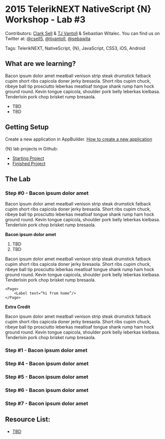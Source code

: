 # 2015 TelerikNEXT NativeScript {N} Workshop - Lab #3
Contributors: [Clark Sell](http://csell.net) & [TJ Vantoll](http://tjvantoll.com/) & Sebastian Witalec. You can find us on Twitter at: [@csell5](https://twitter.com/csell5), [@tjvantoll](https://twitter.com/tjvantoll), [@sebawita](https://twitter.com/sebawita)

Tags: TelerikNEXT, NativeScript, {N}, JavaScript, CSS3, iOS, Android

## What are we learning?

Bacon ipsum dolor amet meatball venison strip steak drumstick fatback cupim short ribs capicola doner jerky bresaola. Short ribs cupim chuck, ribeye ball tip prosciutto leberkas meatloaf tongue shank rump ham hock ground round. Kevin tongue capicola, shoulder pork belly leberkas kielbasa. Tenderloin pork chop brisket rump bresaola.

* TBD
* TBD
 
## Getting Setup
Create a new application in AppBuilder. [How to create a new application](http://backUpOne.com/backup)

{N} lab projects in Github:
* [Starting Project](http://tbd.com)
* [Finished Project](http://tbd.com)

## The Lab

### Step #0 - Bacon ipsum dolor amet

Bacon ipsum dolor amet meatball venison strip steak drumstick fatback cupim short ribs capicola doner jerky bresaola. Short ribs cupim chuck, ribeye ball tip prosciutto leberkas meatloaf tongue shank rump ham hock ground round. Kevin tongue capicola, shoulder pork belly leberkas kielbasa. Tenderloin pork chop brisket rump bresaola.

**Bacon ipsum dolor amet**

1. TBD
2. TBD

Bacon ipsum dolor amet meatball venison strip steak drumstick fatback cupim short ribs capicola doner jerky bresaola. Short ribs cupim chuck, ribeye ball tip prosciutto leberkas meatloaf tongue shank rump ham hock ground round. Kevin tongue capicola, shoulder pork belly leberkas kielbasa. Tenderloin pork chop brisket rump bresaola.

	<Page>
		<Label text=“hi from home”/>
	</Page>

**Extra Credit**

Bacon ipsum dolor amet meatball venison strip steak drumstick fatback cupim short ribs capicola doner jerky bresaola. Short ribs cupim chuck, ribeye ball tip prosciutto leberkas meatloaf tongue shank rump ham hock ground round. Kevin tongue capicola, shoulder pork belly leberkas kielbasa. Tenderloin pork chop brisket rump bresaola.

### Step #1 - Bacon ipsum dolor amet
### Step #4 - Bacon ipsum dolor amet
### Step #5 - Bacon ipsum dolor amet
### Step #6 - Bacon ipsum dolor amet
### Step #7 - Bacon ipsum dolor amet

## Resource List:

* [TBD](http://tbd.com)